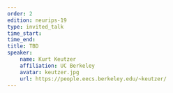```yaml
---
order: 2
edition: neurips-19
type: invited_talk
time_start:
time_end:
title: TBD
speaker:
    name: Kurt Keutzer
    affiliation: UC Berkeley
    avatar: keutzer.jpg
    url: https://people.eecs.berkeley.edu/~keutzer/
---
```


